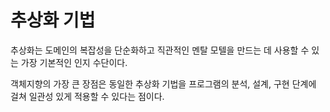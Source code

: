 # 추상화 기법

추상화는 도메인의 복잡성을 단순화하고 직관적인 멘탈 모텔을 만드는 데 사용할 수 있는 가장 기본적인 인지 수단이다.

객체지향의 가장 큰 장점은 동일한 추상화 기법을 프로그램의 분석, 설계, 구현 단계에 걸쳐 일관성 있게 적용할 수 있다는 점이다.

